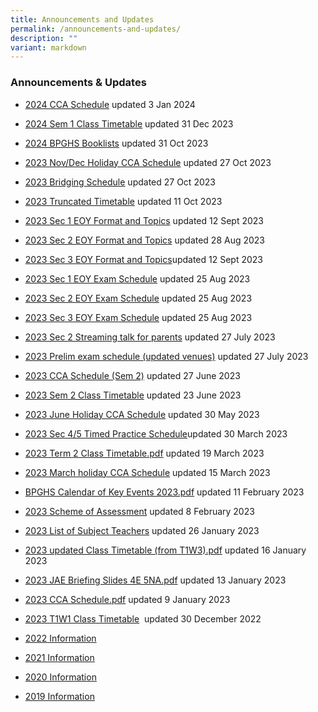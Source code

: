 ```yaml
---
title: Announcements and Updates
permalink: /announcements-and-updates/
description: ""
variant: markdown
---
```

### Announcements & Updates

* [2024 CCA Schedule](/files/2024_CCA_Schedule_updated.pdf) updated 3 Jan 2024
* [2024 Sem 1 Class Timetable](/files/2024_SEM_1_CLASS_TIMETABLE_FINAL.pdf) updated 31 Dec 2023
* [2024 BPGHS Booklists](/files/2024%20bpghs%20booklist.pdf) updated 31 Oct 2023
*   [2023 Nov/Dec Holiday CCA Schedule](https://docs.google.com/spreadsheets/d/1_CfNFL_2QhP96oX6Z2NPOZDJXt7V9qHY/edit?usp=sharing&ouid=115100839027229621374&rtpof=true&sd=true) updated 27 Oct 2023
*  [2023 Bridging Schedule](/files/bridging%20programme%202023%20-%20schedule.pdf) updated 27 Oct 2023
*  [2023 Truncated Timetable](/files/truncated%202023%20class%20final.pdf) updated 11 Oct 2023
*  [2023 Sec 1 EOY Format and Topics](/files/sec%201%20eoy%20format%20of%20paper%20&%20topics%20to%20be%20tested%202023%20(12%20sep%202023).pdf) updated 12 Sept 2023
*  [2023 Sec 2 EOY Format and Topics](/files/sec%202%20eoy%20format%20of%20paper%20&%20topics%20to%20be%20tested%202023.pdf) updated 28 Aug 2023
*  [2023 Sec 3 EOY Format and Topics](/files/sec%203%20eoy%20format%20of%20paper%20&%20topics%20to%20be%20tested%202023%20(12%20sep%202023).pdf)updated 12 Sept 2023
*  [2023 Sec 1 EOY Exam Schedule](/files/sec%201%20eoy%20exam%20schedule%202023%20(updated%2022%20aug%202023).pdf) updated 25 Aug 2023
*  [2023 Sec 2 EOY Exam Schedule](/files/sec%202%20eoy%20exam%20schedule%202023%20(updated%2022%20aug%202023).pdf) updated 25 Aug 2023
*  [2023 Sec 3 EOY Exam Schedule](/files/sec%203%20eoy%20exam%20schedule%202023%20(updated%2022%20aug%202023).pdf) updated 25 Aug 2023
*  [2023 Sec 2 Streaming talk for parents](/files/streaming%20talk%20for%20parents.pdf) updated 27 July 2023
*  [2023 Prelim exam schedule (updated venues)](/files/prelim%20exam%20schedule%202023%20(25%20jul%202023).pdf) updated 27 July 2023
*  [2023 CCA Schedule (Sem 2)](/files/2023%20cca%20schedule%20sem%202%20updated.pdf) updated 27 June 2023
*   [2023 Sem 2 Class Timetable](/files/21%20june%20class%20timetable.pdf) updated 23 June 2023
*   [2023 June Holiday CCA Schedule](https://docs.google.com/spreadsheets/d/1BP4N9z12Sek44JusW5hX_Ob7wN2dFqna/edit#gid=2089461536) updated 30 May 2023
*   [2023 Sec 4/5 Timed Practice Schedule](/files/2023%20timed%20practice%20(t2w7-8)%20(updated%2030%20mar%202023).pdf)updated 30 March 2023
*   [2023 Term 2 Class Timetable.pdf](/files/2023%20Term%202%20Class%20Timetable%2019%20March.pdf) updated 19 March 2023  
    
*   [2023 March holiday CCA Schedule](https://docs.google.com/spreadsheets/d/1fze6igJqry0-mgB4_kZpcItfIy_yFqqX/edit?usp=sharing&ouid=115100839027229621374&rtpof=true&sd=true) updated 15 March 2023
*   [BPGHS Calendar of Key Events 2023.pdf](/files/BPGHS%20Calendar%20of%20Key%20Events%202023.pdf) updated 11 February 2023  
    
*   [2023 Scheme of Assessment](/resources/2023/scheme-of-assessment/) updated 8 February 2023

*   [2023 List of Subject Teachers](/resources/2023/list-of-subject-teachers/) updated 26 January 2023
 
*   [2023 updated Class Timetable (from T1W3).pdf](/files/2023%20Term%201%20Week%203%20CLASS%20TIMETABLE%20EDITED%2016%20Jan%202023.pdf) updated 16 January 2023  
    
*   [2023 JAE Briefing Slides 4E 5NA.pdf](/files/2023%20JAE%20Briefing%20Slides%204E%205NA.pdf) updated 13 January 2023  
    
*   [2023 CCA Schedule.pdf](/files/2023%20CCA%20Schedule.pdf) updated 9 January 2023  
    
*   [2023 T1W1 Class Timetable](/files/2023%20Class%20Timetable%2029%20Dec%20only%20for%20Week%201.pdf)  updated 30 December 2022
   
*   [2022 Information](/Resources/2022/)
   
*   [2021 Information](/Resources/2021/)  
    
*   [2020 Information](/Resources/2020/)
   
*   [2019 Information](/Resources/2019/)